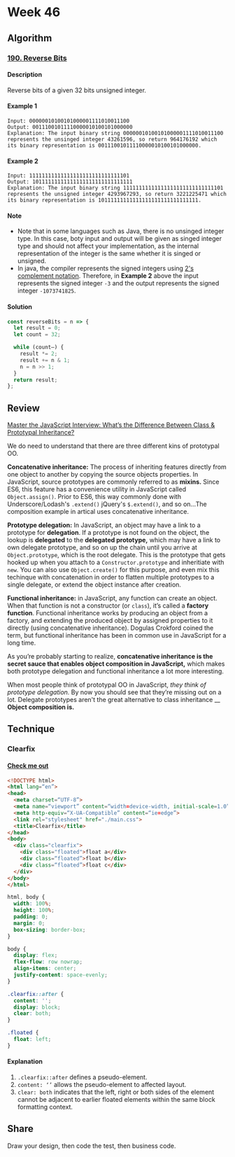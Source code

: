 # Week 46

## Algorithm

### [190. Reverse Bits](https://leetcode.com/problems/reverse-bits/)

#### Description

Reverse bits of a given 32 bits unsigned integer.

#### Example 1

```example
Input: 00000010100101000001111010011100
Output: 00111001011110000010100101000000
Explanation: The input binary string 00000010100101000001111010011100 represents the unsinged integer 43261596, so return 964176192 which its binary representation is 00111001011110000010100101000000.
```

#### Example 2

```example
Input: 11111111111111111111111111111101
Output: 10111111111111111111111111111111
Explanation: The input binary string 11111111111111111111111111111101 represents the unsigned integer 4293967293, so return 3221225471 which its binary representation is 10111111111111111111111111111111.
```

#### Note

- Note that in some languages such as Java, there is no unsinged integer type. In this case, boty input and output will be given as singed integer type and should not affect your implementation, as the internal representation of the integer is the same whether it is singed or unsigned.
- In java, the compiler represents the signed integers using [2's complement notation](https://en.wikipedia.org/wiki/Two%27s_complement). Therefore, in **Example 2** above the input represents the signed integer `-3` and the output represents the signed integer `-1073741825`.

#### Solution

```javascript
const reverseBits = n => {
  let result = 0;
  let count = 32;

  while (count—) {
    result *= 2;
    result += n & 1;
    n = n >> 1;
  }
  return result;
};
```

## Review

[Master the JavaScript Interview: What’s the Difference Between Class & Prototypal Inheritance?](https://medium.com/javascript-scene/master-the-javascript-interview-what-s-the-difference-between-class-prototypal-inheritance-e4cd0a7562e9)

We do need to understand that there are three different kins of prototypal OO.

**Concatenative inheritance:** The process of inheriting features directly from one object to another by copying the source objects properties. In JavaScript, source prototypes are commonly referred to as **mixins.** Since ES6, this feature has a convenience utility in JavaScript called `Object.assign()`. Prior to ES6, this way commonly done with Underscore/Lodash's `.extend()` jQuery's `$.extend()`, and so on...The composition example in artical uses concatenative inheritance.

**Prototype delegation:** In JavaScript, an object may have a link to a prototype for **delegation**. If a prototype is not found on the object, the lookup is **delegated** to the **delegated prototype,** which may have a link to own delegate prototype, and so on up the chain until you arrive at `Object.prototype`, which is the root delegate. This is the prototype that gets hooked up when you attach to a `Constructor.prototype` and inheritiate with `new`. You can also use `Object.create()` for this purpose, and even mix this techinque with concatenation in order to flatten multiple prototypes to a single delegate, or extend the object instance after creation.

**Functional inheritance:** in JavaScript, any function can create an object. When that function is not a constructor (or `class`), it’s called a **factory function**. Functional inheritance works by producing an object from a factory, and extending the produced object by assigned properties to it directly (using concatenative inheritance). Dogulas Crokford coined the term, but functional inheritance has been in common use in JavaScript for a long time.

As you’re probably starting to realize, **concatenative inheritance is the secret sauce that enables object composition in JavaScript,** which makes both prototype delegation and functional inheritance a lot more interesting.

When most people think of prototypal OO in JavaScript, *they think of prototype delegation.* By now you should see that they’re missing out on a lot. Delegate prototypes aren't the great alternative to class inheritance __ **Object composition is.**


## Technique

### Clearfix

#### [Check me out](https://codepen.io/charleserious/pen/RwweVbg)

```html
<!DOCTYPE html>
<html lang=“en”>
<head>
  <meta charset=“UTF-8”>
  <meta name=“viewport” content=“width=device-width, initial-scale=1.0”>
  <meta http-equiv=“X-UA-Compatible” content=“ie=edge”>
  <link rel="stylesheet" href="./main.css">
  <title>Clearfix</title>
</head>
<body>
  <div class="clearfix">
    <div class="floated">float a</div>
    <div class=“floated”>float b</div>
    <div class=“floated”>float c</div>
  </div>
</body>
</html>
```

```css
html, body {
  width: 100%;
  height: 100%;
  padding: 0;
  margin: 0;
  box-sizing: border-box;
}

body {
  display: flex;
  flex-flow: row nowrap;
  align-items: center;
  justify-content: space-evenly;
}

.clearfix::after {
  content: '';
  display: block;
  clear: both;
}

.floated {
  float: left;
}
```

#### Explanation

1. `.clearfix::after` defines a pseudo-element.
2. `content: ‘’` allows the pseudo-element to affected layout.
3. `clear: both` indicates that the left, right or both sides of the element cannot be adjacent to earlier floated elements within the same block formatting context.

## Share

Draw your design, then code the test, then business code.